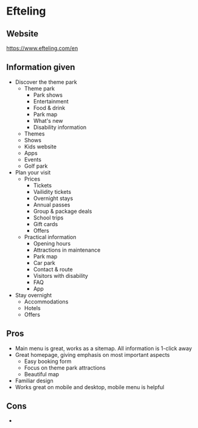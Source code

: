 # Efteling

## Website

https://www.efteling.com/en

## Information given

- Discover the theme park
    - Theme park
        - Park shows
        - Entertainment
        - Food & drink
        - Park map
        - What's new
        - Disability information
    - Themes
    - Shows
    - Kids website
    - Apps
    - Events
    - Golf park
- Plan your visit
    - Prices
        - Tickets
        - Vailidity tickets
        - Overnight stays
        - Annual passes
        - Group & package deals
        - School trips
        - Gift cards
        - Offers
    - Practical information
        - Opening hours
        - Attractions in maintenance
        - Park map
        - Car park
        - Contact & route
        - Visitors with disability
        - FAQ
        - App
- Stay overnight
    - Accommodations
    - Hotels
    - Offers

## Pros

- Main menu is great, works as a sitemap. All information is 1-click away
- Great homepage, giving emphasis on most important aspects
     - Easy booking form
     - Focus on theme park attractions
     - Beautiful map
- Familiar design
- Works great on mobile and desktop, mobile menu is helpful

## Cons

- 
